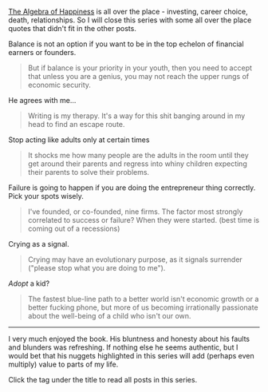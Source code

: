 [The Algebra of Happiness](https://tedslocum.com/daily/2020/03/21/Algebra-Of-Happiness-Intro) is all over the place - investing, career choice, death, relationships. So I will close this series with some all over the place quotes that didn't fit in the other posts.

Balance is not an option if you want to be in the top echelon of financial earners or founders.

> But if balance is your priority in your youth, then you need to accept that unless you are a genius, you may not reach the upper rungs of economic security.

He agrees with me...

> Writing is my therapy. It's a way for this shit banging around in my head to find an escape route.

Stop acting like adults only at certain times

> It shocks me how many people are the adults in the room until they get around their parents and regress into whiny children expecting their parents to solve their problems.

Failure is going to happen if you are doing the entrepreneur thing correctly. Pick your spots wisely.

> I've founded, or co-founded, nine firms. The factor most strongly correlated to success or failure? When they were started. (best time is coming out of a recessions)

Crying as a signal.

> Crying may have an evolutionary purpose, as it signals surrender ("please stop what you are doing to me").

_Adopt_ a kid?

> The fastest blue-line path to a better world isn't economic growth or a better fucking phone, but more of us becoming irrationally passionate about the well-being of a child who isn't our own.

<hr />

I very much enjoyed the book. His bluntness and honesty about his faults and blunders was refreshing. If nothing else he seems authentic, but I would bet that his nuggets highlighted in this series will add (perhaps even multiply) value to parts of my life.

Click the tag under the title to read all posts in this series.
